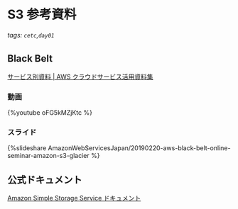 S3 参考資料
=

###### tags: `cetc`,`day01`

## Black Belt
[サービス別資料 | AWS クラウドサービス活用資料集](https://aws.amazon.com/jp/aws-jp-introduction/aws-jp-webinar-service-cut/)
### 動画
{%youtube oFG5kMZjKtc %}

### スライド
{%slideshare AmazonWebServicesJapan/20190220-aws-black-belt-online-seminar-amazon-s3-glacier %}

## 公式ドキュメント
[Amazon Simple Storage Service ドキュメント](https://docs.aws.amazon.com/s3/index.html)
